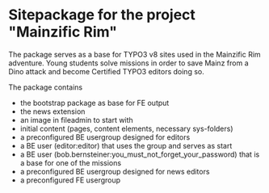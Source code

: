 Sitepackage for the project "Mainzific Rim"
===========================================

The package serves as a base for TYPO3 v8 sites used in the Mainzific Rim adventure.
Young students solve missions in order to save Mainz from a Dino attack and become Certified TYPO3 editors
doing so.

The package contains

- the bootstrap package as base for FE output
- the news extension
- an image in fileadmin to start with
- initial content (pages, content elements, necessary sys-folders)
- a preconfigured BE usergroup designed for editors
- a BE user (editor:editor) that uses the group and serves as start
- a BE user (bob.bernsteiner:you_must_not_forget_your_password) that is a base for one of the missions
- a preconfigured BE usergroup designed for news editors
- a preconfigured FE usergroup   
